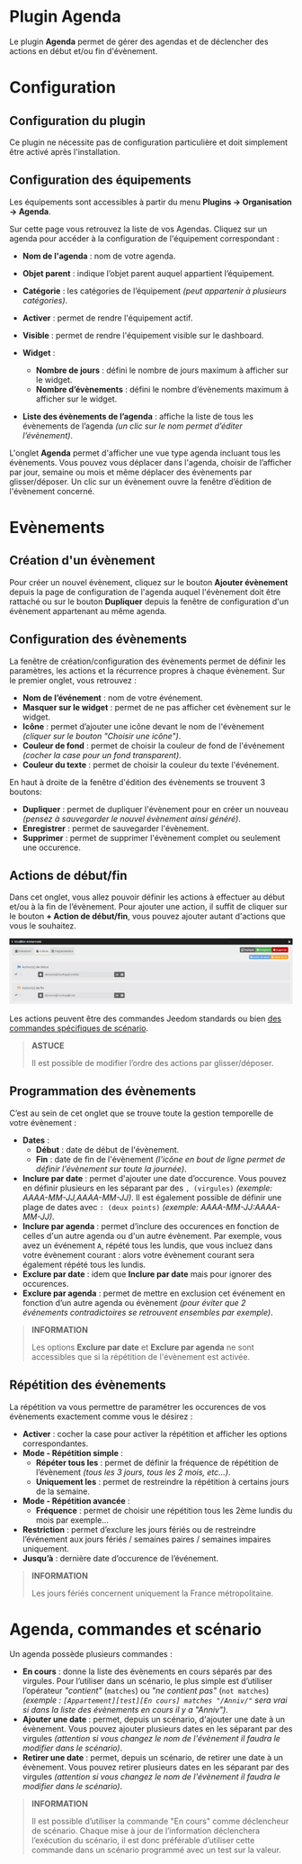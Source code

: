 # Plugin Agenda

Le plugin **Agenda** permet de gérer des agendas et de déclencher des actions en début et/ou fin d'évènement.

# Configuration

## Configuration du plugin

Ce plugin ne nécessite pas de configuration particulière et doit simplement être activé après l'installation.

## Configuration des équipements

Les équipements sont accessibles à partir du menu **Plugins → Organisation → Agenda**.

Sur cette page vous retrouvez la liste de vos Agendas. Cliquez sur un agenda pour accéder à la configuration de l'équipement correspondant :

- **Nom de l'agenda** : nom de votre agenda.
- **Objet parent** : indique l’objet parent auquel appartient l’équipement.
- **Catégorie** : les catégories de l’équipement *(peut appartenir à plusieurs catégories)*.
- **Activer** : permet de rendre l'équipement actif.
- **Visible** : permet de rendre l'équipement visible sur le dashboard.


- **Widget** :
    - **Nombre de jours** : défini le nombre de jours maximum à afficher sur le widget.
    - **Nombre d’évènements** : défini le nombre d’évènements maximum à afficher sur le widget.


- **Liste des évènements de l’agenda** : affiche la liste de tous les évènements de l’agenda *(un clic sur le nom permet d’éditer l’évènement)*.

L'onglet **Agenda** permet d'afficher une vue type agenda incluant tous les évènements. Vous pouvez vous déplacer dans l'agenda, choisir de l’afficher par jour, semaine ou mois et même déplacer des évènements par glisser/déposer. Un clic sur un évènement ouvre la fenêtre d’édition de l'évènement concerné.

# Evènements

## Création d'un évènement

Pour créer un nouvel évènement, cliquez sur le bouton **Ajouter évènement** depuis la page de configuration de l'agenda auquel l'évènement doit être rattaché ou sur le bouton **Dupliquer** depuis la fenêtre de configuration d'un évènement appartenant au même agenda.

## Configuration des évènements

La fenêtre de création/configuration des évènements permet de définir les paramètres, les actions et la récurrence propres à chaque évènement. Sur le premier onglet, vous retrouvez :

-   **Nom de l’événement** : nom de votre événement.
-   **Masquer sur le widget** : permet de ne pas afficher cet évènement sur le widget.
-   **Icône** : permet d’ajouter une icône devant le nom de l'évènement *(cliquer sur le bouton "Choisir une icône")*.
-   **Couleur de fond** : permet de choisir la couleur de fond de l'événement *(cocher la case pour un fond transparent)*.
-   **Couleur du texte** : permet de choisir la couleur du texte l'événement.

En haut à droite de la fenêtre d'édition des évènements se trouvent 3 boutons:

- **Dupliquer** : permet de dupliquer l'évènement pour en créer un nouveau *(pensez à sauvegarder le nouvel évènement ainsi généré)*.
- **Enregistrer** : permet de sauvegarder l'évènement.
- **Supprimer** : permet de supprimer l'évènement complet ou seulement une occurence.

## Actions de début/fin

Dans cet onglet, vous allez pouvoir définir les actions à effectuer au début et/ou à la fin de l’évènement. Pour ajouter une action, il suffit de cliquer sur le bouton **+ Action de début/fin**, vous pouvez ajouter autant d'actions que vous le souhaitez.

![Ajouter des actions](../images/calendar_addActions.png)

Les actions peuvent être des commandes Jeedom standards ou bien [des commandes spécifiques de scénario](https://doc.jeedom.com/fr_FR/core/4.1/scenario#Les%20commandes%20sp%C3%A9cifiques).

>**ASTUCE**
>
>Il est possible de modifier l’ordre des actions par glisser/déposer.

## Programmation des évènements

C’est au sein de cet onglet que se trouve toute la gestion temporelle de votre évènement :

- **Dates** :
    - **Début** : date de début de l'évènement.
    - **Fin** : date de fin de l'évènement *(l'icône en bout de ligne permet de définir l'évènement sur toute la journée)*.
- **Inclure par date** : permet d'ajouter une date d’occurence. Vous pouvez en définir plusieurs en les séparant par des ``, (virgules)`` *(exemple: AAAA-MM-JJ,AAAA-MM-JJ)*. Il est également possible de définir une plage de dates avec ``: (deux points)`` *(exemple: AAAA-MM-JJ:AAAA-MM-JJ)*.
- **Inclure par agenda** : permet d’inclure des occurences en fonction de celles d'un autre agenda ou d'un autre évènement. Par exemple, vous avez un événement ``A``, répété tous les lundis, que vous incluez dans votre évènement courant : alors votre évènement courant sera également répété tous les lundis.
- **Exclure par date** : idem que **Inclure par date** mais pour ignorer des occurences.
- **Exclure par agenda** : permet de mettre en exclusion cet événement en fonction d’un autre agenda ou évènement *(pour éviter que 2 événements contradictoires se retrouvent ensembles par exemple)*.

>**INFORMATION**
>
>Les options **Exclure par date** et **Exclure par agenda** ne sont accessibles que si la répétition de l'évènement est activée.

## Répétition des évènements

La répétition va vous permettre de paramétrer les occurences de vos évènements exactement comme vous le désirez :

- **Activer** : cocher la case pour activer la répétition et afficher les options correspondantes.
- **Mode - Répétition simple** :
    - **Répéter tous les** : permet de définir la fréquence de répétition de l’évènement *(tous les 3 jours, tous les 2 mois, etc…​)*.
    - **Uniquement les** : permet de restreindre la répétition à certains jours de la semaine.
- **Mode - Répétition avancée** :
    - **Fréquence** : permet de choisir une répétition tous les 2ème lundis du mois par exemple...
- **Restriction** : permet d’exclure les jours fériés ou de restreindre l’événement aux jours fériés / semaines paires / semaines impaires uniquement.
- **Jusqu’à** : dernière date d’occurence de l’événement.

>**INFORMATION**
>
>Les jours fériés concernent uniquement la France métropolitaine.

# Agenda, commandes et scénario

Un agenda possède plusieurs commandes :

- **En cours** : donne la liste des évènements en cours séparés par des virgules. Pour l’utiliser dans un scénario, le plus simple est d’utiliser l’opérateur *"contient"* (``matches``) ou *"ne contient pas"* (``not matches``) *(exemple : ``[Appartement][test][En cours] matches "/Anniv/"`` sera vrai si dans la liste des évènements en cours il y a "Anniv")*.
- **Ajouter une date** : permet, depuis un scénario, d'ajouter une date à un évènement. Vous pouvez ajouter plusieurs dates en les séparant par des virgules *(attention si vous changez le nom de l'évènement il faudra le modifier dans le scénario)*.
- **Retirer une date** : permet, depuis un scénario, de retirer une date à un évènement. Vous pouvez retirer plusieurs dates en les séparant par des virgules *(attention si vous changez le nom de l'évènement il faudra le modifier dans le scénario)*.

>**INFORMATION**
>
>Il est possible d’utiliser la commande "En cours" comme déclencheur de scénario. Chaque mise à jour de l’information déclenchera l’exécution du scénario, il est donc préférable d’utiliser cette commande dans un scénario programmé avec un test sur la valeur.
